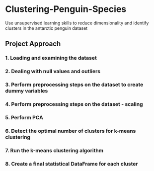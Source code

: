 # Clustering-Penguin-Species
Use unsupervised learning skills to reduce dimensionality and identify clusters in the antarctic penguin dataset


## Project Approach

### 1. Loading and examining the dataset

### 2. Dealing with null values and outliers

### 3. Perform preprocessing steps on the dataset to create dummy variables

### 4. Perform preprocessing steps on the dataset - scaling

### 5. Perform PCA

### 6. Detect the optimal number of clusters for k-means clustering

### 7. Run the k-means clustering algorithm

### 8. Create a final statistical DataFrame for each cluster
